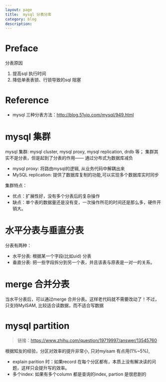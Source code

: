 ```yaml
---
layout: page
title:	mysql 分表分库
category: blog
description:
---
```

# Preface
分表原因

1. 提高sql 执行时间
2. 降低单表表锁、行锁导致的sql 阻塞

# Reference
- mysql 三种分表方法：http://blog.51yip.com/mysql/949.html

# mysql 集群
mysql 集群: mysql cluster, mysql proxy, mysql replication, drdb 等；
集群其实不是分表，但是起到了分表的作用—— 通过分布式为数据库减负

- mysql proxy: 将路由mysql的逻辑, 从业务代码中解耦出来
- MySQL replication: 提供了数据库复制的功能,可以实现多个数据库实时同步

集群特点：

- 优点：扩展性好，没有多个分表后的复杂操作
- 缺点：单个表的数据量还是没有变，一次操作所花的时间还是那么多，硬件开销大。


# 水平分表与垂直分表
分表有两种：

- 水平分表: 根据某一个字段(比如uid) 分表
- 垂直分表: 把一些字段拆分到另一个表，并且该表与原表是一对一的关系。

# merge 合并分表
当水平分表后，可以通过merge 合并分表。这样老代码就不需要改动了！不过，只支持MyISAM, 比较适合读数据，而不适合写数据

# mysql partition
> 链接：https://www.zhihu.com/question/19719997/answer/13545760

根据知友的经验，分区对效率的提升非常小, 只对myisam 有点用(1%~5%), 

- explain parition 时：如果record 在每个分区都有，本质上没有解决读的问题，这样只会提升写的效率。
- 多个index: 如果有多个column 都是查询的index, partion 是很悲剧的

